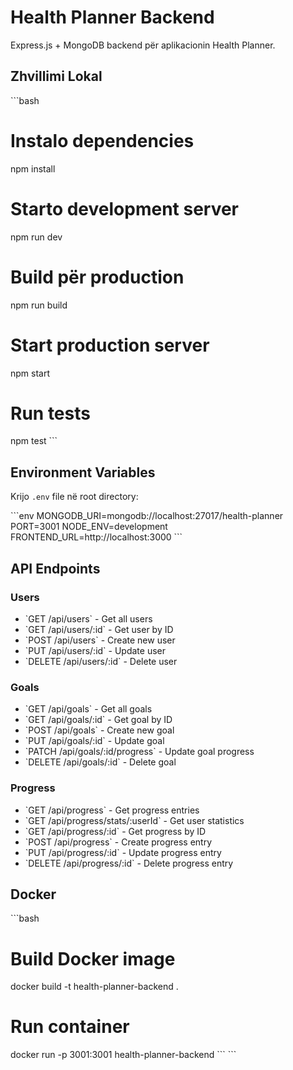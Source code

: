 # Health Planner Backend

Express.js + MongoDB backend për aplikacionin Health Planner.

## Zhvillimi Lokal

\`\`\`bash
# Instalo dependencies
npm install

# Starto development server
npm run dev

# Build për production
npm run build

# Start production server
npm start

# Run tests
npm test
\`\`\`

## Environment Variables

Krijo `.env` file në root directory:

\`\`\`env
MONGODB_URI=mongodb://localhost:27017/health-planner
PORT=3001
NODE_ENV=development
FRONTEND_URL=http://localhost:3000
\`\`\`

## API Endpoints

### Users
- \`GET /api/users\` - Get all users
- \`GET /api/users/:id\` - Get user by ID
- \`POST /api/users\` - Create new user
- \`PUT /api/users/:id\` - Update user
- \`DELETE /api/users/:id\` - Delete user

### Goals
- \`GET /api/goals\` - Get all goals
- \`GET /api/goals/:id\` - Get goal by ID
- \`POST /api/goals\` - Create new goal
- \`PUT /api/goals/:id\` - Update goal
- \`PATCH /api/goals/:id/progress\` - Update goal progress
- \`DELETE /api/goals/:id\` - Delete goal

### Progress
- \`GET /api/progress\` - Get progress entries
- \`GET /api/progress/stats/:userId\` - Get user statistics
- \`GET /api/progress/:id\` - Get progress by ID
- \`POST /api/progress\` - Create progress entry
- \`PUT /api/progress/:id\` - Update progress entry
- \`DELETE /api/progress/:id\` - Delete progress entry

## Docker

\`\`\`bash
# Build Docker image
docker build -t health-planner-backend .

# Run container
docker run -p 3001:3001 health-planner-backend
\`\`\`
\`\`\`
